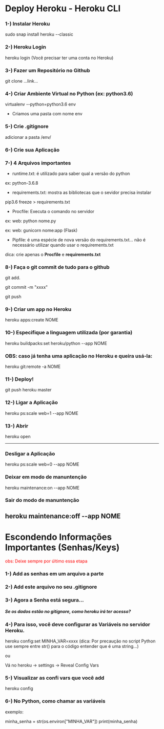 # Deploy Heroku - Heroku CLI

### 1-) Instalar Heroku
sudo snap install heroku --classic
### 2-) Heroku Login
heroku login (Você precisar ter uma conta no Heroku)
### 3-) Fazer um Repositório no Github
git clone ...link...

### 4-) Criar Ambiente Virtual no Python (ex: python3.6)
virtualenv --python=python3.6 env

* Criamos uma pasta com nome env

### 5-) Crie .gitignore
adicionar a pasta /env/

### 6-) Crie sua Aplicação

### 7-) 4 Arquivos importantes
- runtime.txt: é utilizado para saber qual a versão do python

ex: python-3.6.8

- requirements.txt: mostra as bibliotecas que o sevidor precisa instalar

pip3.6 freeze > requirements.txt

- Procfile: Executa o comando no servidor

ex: web: python nome.py

ex: web: gunicorn nome:app (Flask)

- Pipfile: é uma espécie de nova versão do requirements.txt... não é necessário utilizar quando usar o requirements.txt

dica: crie apenas o <strong>Procfile</strong> e <strong>requirements.txt</strong>

### 8-) Faça o git commit de tudo para o github
git add.

git commit -m "xxxx"

git push

### 9-) Criar um app no Heroku
heroku apps:create NOME

### 10-) Especifique a linguagem utilizada (por garantia)
heroku buildpacks:set heroku/python --app NOME

### OBS: caso já tenha uma aplicação no Heroku e queira usá-la:
heroku git:remote -a NOME

### 11-) Deploy!
git push heroku master

### 12-) Ligar a Aplicação
heroku ps:scale web=1 --app NOME

### 13-) Abrir
heroku open

------------------------------------
### Desligar a Aplicação
heroku ps:scale web=0 --app NOME

### Deixar em modo de manuntenção
heroku maintenance:on --app NOME

### Sair do modo de manuntenção
heroku maintenance:off --app NOME
-------------------------------------

# Escondendo Informações Importantes (Senhas/Keys)

<font color = 'red'>obs: Deixe sempre por último essa etapa</font>

### 1-) Add as senhas em um arquivo a parte
### 2-) Add este arquivo no seu .gitignore
### 3-) Agora a Senha está segura...

##### Se os dados estão no gitignore, como heroku irá ter acesso?

### 4-) Para isso, você deve configurar as Variáveis no servidor Heroku.
heroku config:set MINHA_VAR=xxxx (dica: Por precaução no script Python use sempre entre str() para o código entender que é uma string...)

ou

Vá no heroku -> settings -> Reveal Config Vars

### 5-) Visualizar as confi vars que você add
heroku config

### 6-) No Python, como chamar as variáveis
exemplo:

minha_senha = str(os.environ["MINHA_VAR"])
print(minha_senha)







